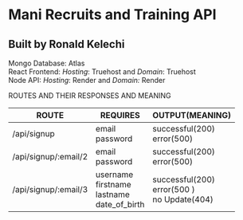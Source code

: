 # Mani Recruits and Training API
## Built by Ronald Kelechi

 Mongo Database: Atlas <br>
React Frontend: *Hosting*: Truehost and *Domain*: Truehost <br>
Node API:  *Hosting*: Render and *Domain:* Render

ROUTES AND THEIR RESPONSES AND MEANING

| ROUTE | REQUIRES | OUTPUT(MEANING)|
|---|---|---|
|/api/signup|email <br> password | successful(200) <br> error(500)|
|/api/signup/:email/2|email <br> password | successful(200) <br> error(500)|
|/api/signup/:email/3|username <br>firstname<br>lastname<br>date_of_birth | successful(200) <br> error(500 ) <br> no Update(404)|